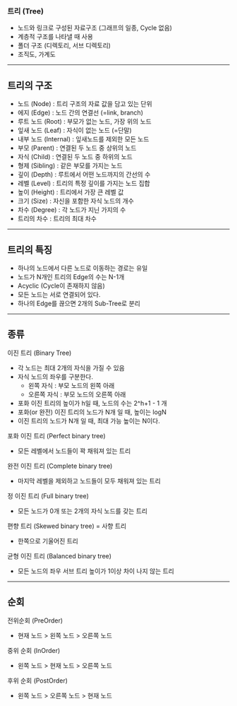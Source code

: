 ### 트리 (Tree)
 - 노드와 링크로 구성된 자료구조 (그래프의 일종, Cycle 없음)
 - 계층적 구조를 나타낼 때 사용
  - 폴더 구조 (디렉토리, 서브 디렉토리)
  - 조직도, 가계도

---

## 트리의 구조
 - 노드 (Node) : 트리 구조의 자료 값을 담고 있는 단위
 - 에지 (Edge) : 노드 간의 연결선 (=link, branch)
 - 루트 노드 (Root) : 부모가 없는 노드, 가장 위의 노드
 - 잎새 노드 (Leaf) : 자식이 없는 노드 (=단말)
 - 내부 노드 (Internal) : 잎새노드를 제외한 모든 노드
 - 부모 (Parent) : 연결된 두 노드 중 상위의 노드
 - 자식 (Child) : 연결된 두 노드 중 하위의 노드
 - 형제 (Sibling) : 같은 부모를 가지는 노드
 - 깊이 (Depth) : 루트에서 어떤 노드까지의 간선의 수
 - 레벨 (Level) : 트리의 특정 깊이를 가지는 노드 집합
 - 높이 (Height) : 트리에서 가장 큰 레벨 값
 - 크기 (Size) : 자신을 포함한 자식 노드의 개수
 - 차수 (Degree) : 각 노드가 지닌 가지의 수
 - 트리의 차수 : 트리의 최대 차수

---

## 트리의 특징
 - 하나의 노드에서 다른 노드로 이동하는 경로는 유일
 - 노드가 N개인 트리의 Edge의 수는 N-1개
 - Acyclic (Cycle이 존재하지 않음)
 - 모든 노드는 서로 연결되어 있다.
 - 하나의 Edge를 끊으면 2개의 Sub-Tree로 분리

---

## 종류
이진 트리 (Binary Tree)
 - 각 노드는 최대 2개의 자식을 가질 수 있음
 - 자식 노드의 좌우를 구분한다.
   - 왼쪽 자식 : 부모 노드의 왼쪽 아래
   - 오른쪽 자식 : 부모 노드의 오른쪽 아래
 - 포화 이진 트리의 높이가 h일 때, 노드의 수는 2^h+1 - 1 개
 - 포화(or 완전) 이진 트리의 노드가 N개 일 때, 높이는 logN
 - 이진 트리의 노드가 N개 일 때, 최대 가능 높이는 N이다.

포화 이진 트리 (Perfect binary tree)
 - 모든 레벨에서 노드들이 꽉 채워져 있는 트리

완전 이진 트리 (Complete binary tree)
 - 마지막 레벨을 제외하고 노드들이 모두 채워져 있는 트리

정 이진 트리 (Full binary tree)
 - 모든 노드가 0개 또는 2개의 자식 노드를 갖는 트리

편향 트리 (Skewed binary tree) = 사향 트리
 - 한쪽으로 기울어진 트리

균형 이진 트리 (Balanced binary tree)
 - 모든 노드의 좌우 서브 트리 높이가 1이상 차이 나지 않는 트리

---

## 순회
전위순회 (PreOrder)
 - 현재 노드 > 왼쪽 노드 > 오른쪽 노드

중위 순회 (InOrder)
 - 왼쪽 노드 > 현재 노드 > 오른쪽 노드

후위 순회 (PostOrder)
 - 왼쪽 노드 > 오른쪽 노드 > 현재 노드